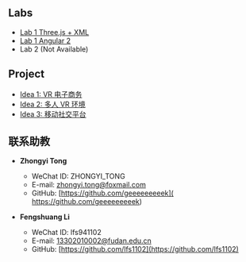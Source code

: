 ## Labs
- [Lab 1 Three.js + XML](https://fduss.github.io/AdvancedWebTechnology/Lab1_Three.js+XML)
- [Lab 1 Angular 2](https://fduss.github.io/AdvancedWebTechnology/Lab1_Angular)
- Lab 2 (Not Available)

## Project
- [Idea 1: VR 电子商务](https://fduss.github.io/AdvancedWebTechnology/project_vr_e_commerce)
- [Idea 2: 多人 VR 环境](https://fduss.github.io/AdvancedWebTechnology/project_vr_campus)
- [Idea 3: 移动社交平台](https://fduss.github.io/AdvancedWebTechnology/project_social)

## 联系助教
- **Zhongyi Tong**
   - WeChat ID: ZHONGYI_TONG
   - E-mail: [zhongyi.tong@foxmail.com](mailto:zhongyi.tong@foxmail.com)
   - GitHub: [https://github.com/geeeeeeeeek]( https://github.com/geeeeeeeeek)

- **Fengshuang Li**
   - WeChat ID: lfs941102
   - E-mail: [13302010002@fudan.edu.cn](mailto:13302010002@fudan.edu.cn)
   - GitHub: [https://github.com/lfs1102](https://github.com/lfs1102)
